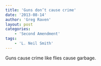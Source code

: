 ```yaml
---
title: 'Guns don’t cause crime'
date: '2013-08-14'
author: 'Greg Raven'
layout: post
categories:
    - 'Second Amendment'
tags:
    - 'L. Neil Smith'
---
```


Guns cause crime like flies cause garbage.